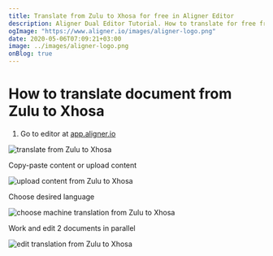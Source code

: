 ```yaml
---
title: Translate from Zulu to Xhosa for free in Aligner Editor
description: Aligner Dual Editor Tutorial. How to translate for free from Zulu to Xhosa. Aligner is multilingual document management platform. 
ogImage: "https://www.aligner.io/images/aligner-logo.png"
date: 2020-05-06T07:09:21+03:00
image: ../images/aligner-logo.png
onBlog: true
---
```


# How to translate document from Zulu to Xhosa

1. Go to editor at [app.aligner.io](https://app.aligner.io "Aligner App web page")

![translate from Zulu to Xhosa](../aligner-blank-editor.png "translate from Zulu to Xhosa")

Copy-paste content or upload content

![upload content from Zulu to Xhosa](../aligner-uploaded-document.png "upload content from Zulu to Xhosa")

Choose desired language

![choose machine translation from Zulu to Xhosa](../aligner-language-dropdown.png "choose machine translation from Zulu to Xhosa")

Work and edit 2 documents in parallel

![edit translation from Zulu to Xhosa](../aligner-double-sitded-editor.png "edit translation from Zulu to Xhosa")

